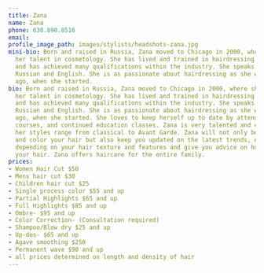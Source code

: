 ```yaml
---
title: Zana
name: Zana
phone: 630.890.8516
email: 
profile_image_path: images/stylists/headshots-zana.jpg
mini-bio: Born and raised in Russia, Zana moved to Chicago in 2000, where she continued
  her talent in cosmetology. She has lived and trained in hairdressing in two countries
  and has achieved many qualifications within the industry. She speaks fluent Polish,
  Russian and English. She is as passionate about hairdressing as she was 20 years
  ago, when she started.
bio: Born and raised in Russia, Zana moved to Chicago in 2000, where she continued
  her talent in cosmetology. She has lived and trained in hairdressing in two countries
  and has achieved many qualifications within the industry. She speaks fluent Polish,
  Russian and English. She is as passionate about hairdressing as she was 20 years
  ago, when she started. She loves to keep herself up to date by attending hairdressing
  courses, and continued education classes. Zana is very talented and creative and
  her styles range from classical to Avant Garde. Zana will not only be able to cut
  and color your hair but also keep you updated on the latest trends, establish suitability
  depending on your hair texture and features and give you advice on how to style
  your hair. Zana offers haircare for the entire family.
prices:
- Women Hair Cut $50
- Mens hair cut $30
- Children hair cut $25
- Single process color $55 and up
- Partial Highlights $65 and up
- Full Highlights $85 and up
- Ombre- $95 and up
- Color Correction- (Consultation required)
- Shampoo/Blow dry $25 and up
- Up-dos- $65 and up
- Agave smoothing $250
- Permanent wave $90 and up
- all prices determined on length and density of hair
---
```


